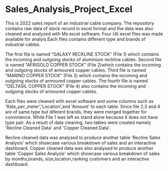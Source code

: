 # Sales_Analysis_Project_Excel
This is 2022 sales report of an industrial cable company. The repository contains raw data of stock record in excel format and the data was also cleaned and analyzed with Ms excel software.
Four (4) excel files was made available for analyis.Each files contains different type and brands of industrial cables. 

The first file is named "GALAXY RECKLINE STOCK" (File 1) which contains the incoming and outgoing stocks of aluminium reckline cables.
Second file is named "AFRIGOLD COPPER STOCK" (File 2)which contains the incoming and outgoing stocks of armoured copper cables.
Third file is named "MARINO COPPER STOCK" (File 3) which contains the incoming and outgoing stocks of armoured copper cables.
The fourth file is named "DELTASIL COPPER STOCK" (File 4) also contains the incoming and outgoing stocks of armoured copper cables.

Each files were cleaned with excel software and some columns such as 'Rate_per_meter','Location',and 'Amount' to each table.
Since file 2,3 and 4 are of same type but diferent brands, they were merged together for convinience. While File 1 was left as stand alone because it does not have type pair.
As a result of data cleaning, two tables were created namely 'Recline Cleaned Data' and 'Copper Cleaned Data'.

Recline cleaned data was analysed to produce another table 'Recline Sales Analysis' which showcase various breakdown of sales and an interactive dashboard.
Copper cleaned data was also analysed to produce another table 'Copper Sales Analysis' which showcase various breakdown of sales by months,brands, size,location,ranking customers and an interactive dashboard.
